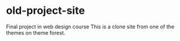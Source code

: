 # old-project-site
Final project in web design course
This is a clone site from one of the themes on theme forest. 
